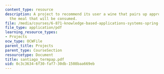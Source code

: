 ```yaml
---
content_type: resource
description: A project to recommend its user a wine that pairs up appropriately to
  the meal that will be consumed.
file: /media/courses/6-871-knowledge-based-applications-systems-spring-2005/0c3c36346f30faf730db1508baa669eb_santiago_termpap.pdf
file_type: application/pdf
learning_resource_types:
- Projects
ocw_type: OCWFile
parent_title: Projects
parent_type: CourseSection
resourcetype: Document
title: santiago_termpap.pdf
uid: 0c3c3634-6f30-faf7-30db-1508baa669eb
---
```

